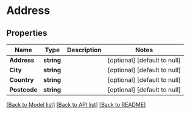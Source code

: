 # Address

## Properties
Name | Type | Description | Notes
------------ | ------------- | ------------- | -------------
**Address** | **string** |  | [optional] [default to null]
**City** | **string** |  | [optional] [default to null]
**Country** | **string** |  | [optional] [default to null]
**Postcode** | **string** |  | [optional] [default to null]

[[Back to Model list]](../README.md#documentation-for-models) [[Back to API list]](../README.md#documentation-for-api-endpoints) [[Back to README]](../README.md)

